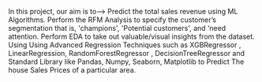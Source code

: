 In this project, our aim is to-->
Predict the total sales revenue using ML Algorithms.
Perform the RFM Analysis to specify the customer’s segmentation that is, 'champions', 'Potential customers', and ‘need attention.
Perform EDA to take out valuable/visual insights from the dataset.
Using Using Advanced Regression Techniques such as XGBRegressor , LinearRegression, RandomForestRegressor , DecisionTreeRegressor and 
Standard Library like Pandas, Numpy, Seaborn, Matplotlib to Predict The house Sales Prices of a particular area.


